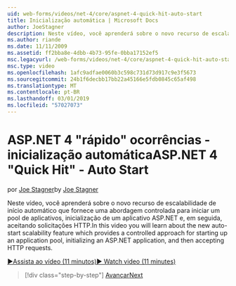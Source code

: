 ```yaml
---
uid: web-forms/videos/net-4/core/aspnet-4-quick-hit-auto-start
title: Inicialização automática | Microsoft Docs
author: JoeStagner
description: Neste vídeo, você aprenderá sobre o novo recurso de escalabilidade de início automático que fornece uma abordagem controlada para iniciar um pool de aplicativos, initializ...
ms.author: riande
ms.date: 11/11/2009
ms.assetid: ff2bba8e-4dbb-4b73-95fe-0bba17152ef5
msc.legacyurl: /web-forms/videos/net-4/core/aspnet-4-quick-hit-auto-start
msc.type: video
ms.openlocfilehash: 1afc9adfae0060b3c598c731d73d917c9e3f5673
ms.sourcegitcommit: 24b1f6decbb17bb22a45166e5fdb0845c65af498
ms.translationtype: MT
ms.contentlocale: pt-BR
ms.lasthandoff: 03/01/2019
ms.locfileid: "57027073"
---
```

<a name="aspnet-4-quick-hit---auto-start"></a><span data-ttu-id="0097b-103">ASP.NET 4 "rápido" ocorrências - inicialização automática</span><span class="sxs-lookup"><span data-stu-id="0097b-103">ASP.NET 4 "Quick Hit" - Auto Start</span></span>
====================
<span data-ttu-id="0097b-104">por [Joe Stagner](https://github.com/JoeStagner)</span><span class="sxs-lookup"><span data-stu-id="0097b-104">by [Joe Stagner](https://github.com/JoeStagner)</span></span>

<span data-ttu-id="0097b-105">Neste vídeo, você aprenderá sobre o novo recurso de escalabilidade de início automático que fornece uma abordagem controlada para iniciar um pool de aplicativos, inicialização de um aplicativo ASP.NET e, em seguida, aceitando solicitações HTTP.</span><span class="sxs-lookup"><span data-stu-id="0097b-105">In this video you will learn about the new auto-start scalability feature which provides a controlled approach for starting up an application pool, initializing an ASP.NET application, and then accepting HTTP requests.</span></span> 

[<span data-ttu-id="0097b-106">&#9654;Assista ao vídeo (11 minutos)</span><span class="sxs-lookup"><span data-stu-id="0097b-106">&#9654; Watch video (11 minutes)</span></span>](https://channel9.msdn.com/Blogs/ASP-NET-Site-Videos/aspnet-4-quick-hit-auto-start)

> [!div class="step-by-step"]
> [<span data-ttu-id="0097b-107">Avançar</span><span class="sxs-lookup"><span data-stu-id="0097b-107">Next</span></span>](aspnet-4-quick-hit-clean-webconfig-files.md)
